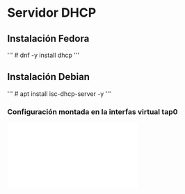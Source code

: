 # Servidor DHCP #

## Instalación Fedora ##

'''
\# dnf -y install dhcp
'''

## Instalación Debian ##

'''
\# apt install isc-dhcp-server -y
'''

### Configuración montada en la interfas virtual tap0 ###

![fileConf](dhcpd.conf)
